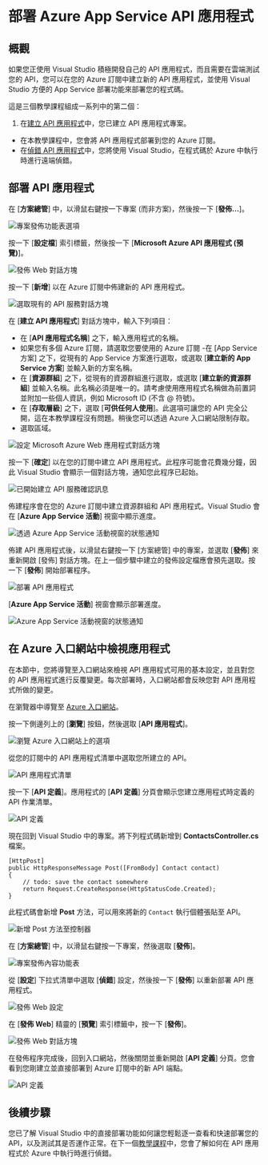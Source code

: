 <properties 
	pageTitle="部署 Azure App Service API 應用程式" 
	description="了解如何將 API 應用程式專案部署到您的 Azure 訂閱。" 
	services="app-service\api" 
	documentationCenter=".net" 
	authors="bradygaster" 
	manager="wpickett" 
	editor="jimbe"/>

<tags 
	ms.service="app-service-api" 
	ms.workload="web" 
	ms.tgt_pltfrm="dotnet" 
	ms.devlang="na" 
	ms.topic="article" 
	ms.date="05/19/2015" 
	ms.author="bradyg;tarcher"/>

# 部署 Azure App Service API 應用程式

## 概觀

如果您正使用 Visual Studio 積極開發自己的 API 應用程式，而且需要在雲端測試您的 API，您可以在您的 Azure 訂閱中建立新的 API 應用程式，並使用 Visual Studio 方便的 App Service 部署功能來部署您的程式碼。

這是三個教學課程組成一系列中的第二個：

1. 在[建立 API 應用程式](app-service-dotnet-create-api-app.md)中，您已建立 API 應用程式專案。 
* 在本教學課程中，您會將 API 應用程式部署到您的 Azure 訂閱。
* 在[偵錯 API 應用程式](../app-service-dotnet-remotely-debug-api-app.md)中，您將使用 Visual Studio，在程式碼於 Azure 中執行時進行遠端偵錯。

## 部署 API 應用程式 

在 [**方案總管**] 中，以滑鼠右鍵按一下專案 (而非方案)，然後按一下 [**發佈...**]。

![專案發佈功能表選項](./media/app-service-dotnet-publish-api-app/20-publish-gesture-v3.png)

按一下 [**設定檔**] 索引標籤，然後按一下 [**Microsoft Azure API 應用程式 (預覽)**]。

![發佈 Web 對話方塊](./media/app-service-dotnet-publish-api-app/21-select-api-apps-for-deployment-v2.png)

按一下 [**新增**] 以在 Azure 訂閱中佈建新的 API 應用程式。

![選取現有的 API 服務對話方塊](./media/app-service-dotnet-publish-api-app/23-publish-to-apiapps-v3.png)

在 [**建立 API 應用程式**] 對話方塊中，輸入下列項目：

- 在 [**API 應用程式名稱**] 之下，輸入應用程式的名稱。 
- 如果您有多個 Azure 訂閱，請選取您要使用的 Azure 訂閱 -在 [App Service 方案] 之下，從現有的 App Service 方案進行選取，或選取 [**建立新的 App Service 方案**] 並輸入新的方案名稱。 
- 在 [**資源群組**] 之下，從現有的資源群組進行選取，或選取 [**建立新的資源群組**] 並輸入名稱。此名稱必須是唯一的。請考慮使用應用程式名稱做為前置詞並附加一些個人資訊，例如 Microsoft ID (不含 @ 符號)。  
- 在 [**存取層級**] 之下，選取 [**可供任何人使用**]。此選項可讓您的 API 完全公開，這在本教學課程沒有問題。稍後您可以透過 Azure 入口網站限制存取。
- 選取區域。  

![設定 Microsoft Azure Web 應用程式對話方塊](./media/app-service-dotnet-publish-api-app/24-new-api-app-dialog-v3.png)

按一下 [**確定**] 以在您的訂閱中建立 API 應用程式。此程序可能會花費幾分鐘，因此 Visual Studio 會顯示一個對話方塊，通知您此程序已起始。

![已開始建立 API 服務確認訊息](./media/app-service-dotnet-publish-api-app/25-api-provisioning-started-v3.png)

佈建程序會在您的 Azure 訂閱中建立資源群組和 API 應用程式。Visual Studio 會在 [**Azure App Service 活動**] 視窗中顯示進度。

![透過 Azure App Service 活動視窗的狀態通知](./media/app-service-dotnet-publish-api-app/26-provisioning-success-v3.png)

佈建 API 應用程式後，以滑鼠右鍵按一下 [方案總管] 中的專案，並選取 [**發佈**] 來重新開啟 [發佈] 對話方塊。在上一個步驟中建立的發佈設定檔應會預先選取。按一下 [**發佈**] 開始部署程序。

![部署 API 應用程式](./media/app-service-dotnet-publish-api-app/26-5-deployment-success-v3.png)

[**Azure App Service 活動**] 視窗會顯示部署進度。

![Azure App Service 活動視窗的狀態通知](./media/app-service-dotnet-publish-api-app/26-5-deployment-success-v4.png)

## 在 Azure 入口網站中檢視應用程式

在本節中，您將導覽至入口網站來檢視 API 應用程式可用的基本設定，並且對您的 API 應用程式進行反覆變更。每次部署時，入口網站都會反映您對 API 應用程式所做的變更。

在瀏覽器中導覽至 [Azure 入口網站](https://portal.azure.com)。

按一下側邊列上的 [**瀏覽**] 按鈕，然後選取 [**API 應用程式**]。

![瀏覽 Azure 入口網站上的選項](./media/app-service-dotnet-publish-api-app/27-browse-in-portal-v3.png)

從您的訂閱中的 API 應用程式清單中選取您所建立的 API。

![API 應用程式清單](./media/app-service-dotnet-publish-api-app/28-view-api-list-v3.png)

按一下 [**API 定義**]。應用程式的 [**API 定義**] 分頁會顯示您建立應用程式時定義的 API 作業清單。

![API 定義](./media/app-service-dotnet-publish-api-app/29-api-definition-v3.png)

現在回到 Visual Studio 中的專案。將下列程式碼新增到 **ContactsController.cs** 檔案。

	[HttpPost]
	public HttpResponseMessage Post([FromBody] Contact contact)
	{
		// todo: save the contact somewhere
		return Request.CreateResponse(HttpStatusCode.Created);
	}

此程式碼會新增 **Post** 方法，可以用來將新的 `Contact` 執行個體張貼至 API。

![新增 Post 方法至控制器](./media/app-service-dotnet-publish-api-app/30-post-method-added-v3.png)

在 [**方案總管**] 中，以滑鼠右鍵按一下專案，然後選取 [**發佈**]。

![專案發佈內容功能表](./media/app-service-dotnet-publish-api-app/31-publish-gesture-v3.png)

從 [**設定**] 下拉式清單中選取 [**偵錯**] 設定，然後按一下 [**發佈**] 以重新部署 API 應用程式。

![發佈 Web 設定](./media/app-service-dotnet-publish-api-app/36.5-select-debug-option-v3.png)

在 [**發佈 Web**] 精靈的 [**預覽**] 索引標籤中，按一下 [**發佈**]。

![發佈 Web 對話方塊](./media/app-service-dotnet-publish-api-app/39-re-publish-preview-step-v2.png)

在發佈程序完成後，回到入口網站，然後關閉並重新開啟 [**API 定義**] 分頁。您會看到您剛建立並直接部署到 Azure 訂閱中的新 API 端點。

![API 定義](./media/app-service-dotnet-publish-api-app/38-portal-with-post-method-v4.png)

## 後續步驟

您已了解 Visual Studio 中的直接部署功能如何讓您輕鬆逐一查看和快速部署您的 API，以及測試其是否運作正常。在下一個[教學課程](../app-service-dotnet-remotely-debug-api-app.md)中，您會了解如何在 API 應用程式於 Azure 中執行時進行偵錯。


 

<!---HONumber=62-->